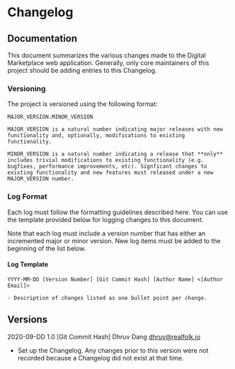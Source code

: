 # Changelog

## Documentation

This document summarizes the various changes made to the Digital Marketplace web application. Generally, only core maintainers of this project should be adding entries to this Changelog.

### Versioning

The project is versioned using the following format:

```
MAJOR_VERSION.MINOR_VERSION

MAJOR_VERSION is a natural number indicating major releases with new functionality and, optionally, modifications to existing functionality.

MINOR_VERSION is a natural number indicating a release that **only** includes trivial modifications to existing functionality (e.g. bugfixes, performance improvements, etc). Signficant changes to existing functionality and new features must released under a new MAJOR_VERSION number.
```

### Log Format

Each log must follow the formatting guidelines described here. You can use the template provided below for logging changes to this document.

Note that each log must include a version number that has either an incremented major or minor version. New log items must be added to the beginning of the list below.

#### Log Template

```
YYYY-MM-DD [Version Number] [Git Commit Hash] [Author Name] <[Author Email]>

- Description of changes listed as one bullet point per change.
```

## Versions

2020-09-DD 1.0 [Git Commit Hash] Dhruv Dang <dhruv@realfolk.io>

- Set up the Changelog. Any changes prior to this version were not recorded because a Changelog did not exist at that time.
